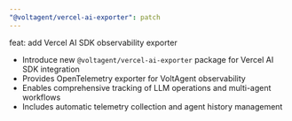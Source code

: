 ```yaml
---
"@voltagent/vercel-ai-exporter": patch
---
```


feat: add Vercel AI SDK observability exporter

- Introduce new `@voltagent/vercel-ai-exporter` package for Vercel AI SDK integration
- Provides OpenTelemetry exporter for VoltAgent observability
- Enables comprehensive tracking of LLM operations and multi-agent workflows
- Includes automatic telemetry collection and agent history management
